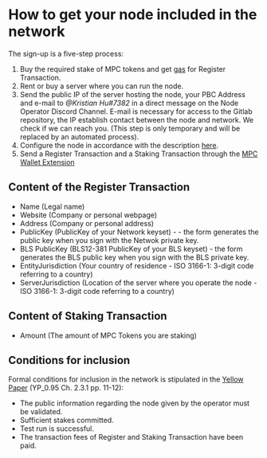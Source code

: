 # How to get your node included in the network

The sign-up is a five-step process:  

1. Buy the required stake of MPC tokens and get [gas](byoc.md) for Register Transaction.   
2. Rent or buy a server where you can run the node.
3. Send the public IP of the server hosting the node, your PBC Address and e-mail to *@Kristian Hu#7382* in a direct message on the Node Operator Discord Channel. E-mail is necessary for access to the Gitlab repository, the IP establish contact between the node and network. We check if we can reach you. (This step is only temporary and will be replaced by an automated process).
4. Configure the node in accordance with the description [here](operator.md).
5. Send a Register Transaction and a Staking Transaction through the [MPC Wallet Extension](https://chrome.google.com/webstore/detail/partisia-wallet/gjkdbeaiifkpoencioahhcilildpjhgh) 

## Content of the Register Transaction

- Name (Legal name)
- Website (Company or personal webpage)
- Address (Company or personal address)
- PublicKey (PublicKey of your Network keyset) - - the form generates the public key when you sign with the Netwok private key.
- BLS PublicKey (BLS12-381 PublicKey of your BLS keyset) - the form generates the BLS public key when you sign with the BLS private key.
- EntityJurisdiction (Your country of residence - ISO 3166-1: 3-digit code referring to a country)
- ServerJurisdiction (Location of the server where you operate the node - ISO 3166-1: 3-digit code referring to a country)

## Content of Staking Transaction

- Amount (The amount of MPC Tokens you are staking)

## Conditions for inclusion

Formal conditions for inclusion in the network is stipulated in the [Yellow Paper](accounts@pbc.foundation) (YP_0.95 Ch. 2.3.1 pp. 11-12):

- The public information regarding the node given by the operator must be validated.
- Sufficient stakes committed.
- Test run is successful.
- The transaction fees of Register and Staking Transaction have been paid.
